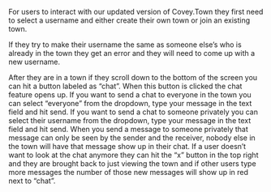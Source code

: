 For users to interact with our updated version of Covey.Town they first need to select a username and either create their own town or join an existing town. 

If they try to make their username the same as someone else’s who is already in the town they get an error and they will need to come up with a new username. 

After they are in a town if they scroll down to the bottom of the screen you can hit a button labeled as “chat”. When this button is clicked the chat feature opens up. If you want to send a chat to everyone in the town you can select “everyone” from the dropdown, type your message in the text field and hit send. If you want to send a chat to someone privately you can select their username from the dropdown, type your message in the text field and hit send. When you send a message to someone privately that message can only be seen by the sender and the receiver, nobody else in the town will have that message show up in their chat. If a user doesn’t want to look at the chat anymore they can hit the “x” button in the top right and they are brought back to just viewing the town and if other users type more messages the number of those new messages will show up in red next to “chat”.

